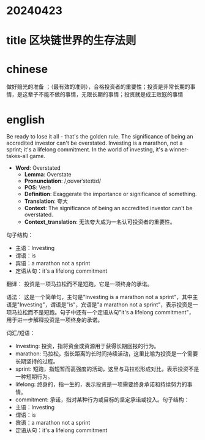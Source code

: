 
# 20240423

# title 区块链世界的生存法则

# chinese 

做好赔光的准备 ；（最有效的准则），合格投资者的重要性；投资是非常长期的事情，是这辈子不能不做的事情，无限长期的事情；投资就是成王败寇的事情

# english

Be ready to lose it all - that's the golden rule. The significance of being an accredited investor can't be overstated. Investing is a marathon, not a sprint; it's a lifelong commitment. In the world of investing, it's a winner-takes-all game.


- **Word**: Overstated
  - **Lemma**: Overstate
  - **Pronunciation**: /ˌoʊvərˈsteɪtɪd/
  - **POS**: Verb
  - **Definition**: Exaggerate the importance or significance of something.
  - **Translation**: 夸大
  - **Context**: The significance of being an accredited investor can't be overstated.
  - **Context_translation**: 无法夸大成为一名认可投资者的重要性。

句子结构：
- 主语：Investing
- 谓语：is
- 宾语：a marathon not a sprint
- 定语从句：it's a lifelong commitment

翻译：
投资是一项马拉松而不是短跑，它是一项终身的承诺。

语法：
这是一个简单句，主句是"Investing is a marathon not a sprint"，其中主语是"Investing"，谓语是"is"，宾语是"a marathon not a sprint"，表示投资是一项马拉松而不是短跑。句子中还有一个定语从句"it's a lifelong commitment"，用于进一步解释投资是一项终身的承诺。

词汇/短语：
- Investing: 投资，指将资金或资源用于获得长期回报的行为。
- marathon: 马拉松，指长距离的长时间持续活动，这里比喻为投资是一个需要长期坚持的过程。
- sprint: 短跑，指短暂而高强度的活动，这里与马拉松形成对比，表示投资不是一种短期行为。
- lifelong: 终身的，指一生的，表示投资是一项需要终身承诺和持续努力的事情。
- commitment: 承诺，指对某种行为或目标的坚定承诺或投入。句子结构：
- 主语：Investing
- 谓语：is
- 宾语：a marathon not a sprint
- 定语从句：it's a lifelong commitment

